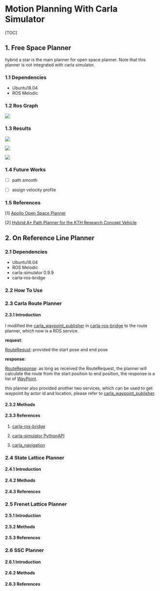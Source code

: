 # Motion Planning With Carla Simulator

[TOC]




## 1. Free Space Planner

hybrid a star is the main planner for open space planner. Note that this planner is not integrated with carla simulator.

### 1.1 Dependencies

- Ubuntu18.04
- ROS Melodic

### 1.2 Ros Graph

![](../graph_search_planner/figs/rosgraph.png)

### 1.3 Results

![](../graph_search_planner/figs/hybrid_astar_result1.png)

![](../graph_search_planner/figs/hybrid_astar_result2.png)

![](../graph_search_planner/figs/hybrid_astar_result3.png)


### 1.4 Future Works

- [ ] path smooth

- [ ] assign velocity profile

### 1.5 References

[1]  [Apollo Open Space Planner](https://github.com/ApolloAuto/apollo/tree/master/modules/planning) 

[2] [Hybrid A* Path Planner for the KTH Research Concept Vehicle](https://github.com/karlkurzer/path_planner)

## 2. On Reference Line Planner

### 2.1 Dependencies

- Ubuntu18.04
- ROS Melodic
- carla-simulator 0.9.9
- carla-ros-bridge

### 2.2 How To Use


### 2.3 Carla Route Planner
#### 2.3.1 Introduction
I modified the [carla_waypoint_publisher](https://github.com/carla-simulator/ros-bridge/tree/master/carla_waypoint_publisher) in [carla-ros-bridge](https://github.com/carla-simulator/ros-bridge)  to the route planner, which now is a ROS service.

**request**:

[RouteRequst](./planning_srvs/srv/Route.srv): provided the start pose and end pose

**response**:

[RouteResponse](./planning_srvs/srv/Route.srv): as long as received the RouteRequest, the planner will calculate the route from the start position to end position, the response is a list of [WayPoint](./planning_msgs/msg/WayPoint.msg).

this planner also provided another two services, which can be used to get waypoint by actor id and location, please refer to [carla_waypoint_publisher](https://github.com/carla-simulator/ros-bridge/tree/master/carla_waypoint_publisher).

#### 2.3.2 Methods


#### 2.3.3 References
1. [carla-ros-bridge](https://github.com/carla-simulator/ros-bridge)

2. [carla-simulator PythonAPI](https://carla.readthedocs.io/en/latest/python_api)

3. [carla_navigation](https://github.com/carla-simulator/carla/tree/master/PythonAPI/carla/agents/navigation)

### 2.4 State Lattice Planner 
#### 2.4.1 Introduction

#### 2.4.2 Methods

#### 2.4.3 References

### 2.5 Frenet Lattice Planner
#### 2.5.1 Introduction

#### 2.5.2 Methods

#### 2.5.3 References

### 2.6 SSC Planner
#### 2.6.1 Introduction

#### 2.6.2 Methods

#### 2.6.3 References




